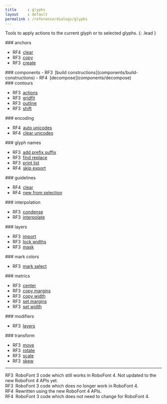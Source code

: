 ```yaml
---
title     : glyphs
layout    : default
permalink : /reference/dialogs/glyphs
---
```


Tools to apply actions to the current glyph or to selected glyphs.
{: .lead }

<div class="row row-cols-1 row-cols-sm-2 row-cols-md-3 row-cols-lg-4 gy-3">

<div class='col' markdown=1>
### anchors

- <span class="badge text-bg-primary rounded-0">RF4</span> [clear](anchors/clear-anchors)
- <span class="badge text-bg-warning rounded-0">RF3</span> [copy](anchors/copy-anchors)
- <span class="badge text-bg-warning rounded-0">RF3</span> [create](anchors/create-anchors)
</div>

<div class='col' markdown=1>
### components
- <span class="badge text-bg-warning rounded-0">RF3</span> [build constructions](components/build-constructions)
- <span class="badge text-bg-primary rounded-0">RF4</span> [decompose](components/decompose)
</div>

<div class='col' markdown=1>
### contours

- <span class="badge text-bg-warning rounded-0">RF3</span> [actions](contours/actions)
- <span class="badge text-bg-warning rounded-0">RF3</span> [gridfit](contours/gridfit)
- <span class="badge text-bg-warning rounded-0">RF3</span> [outline](contours/outline)
- <span class="badge text-bg-danger  rounded-0">RF3</span> [shift](contours/shift)
</div>

<div class='col' markdown=1>
### encoding

- <span class="badge text-bg-primary rounded-0">RF4</span> [auto unicodes](encoding/auto-unicodes)
- <span class="badge text-bg-primary rounded-0">RF4</span> [clear unicodes](encoding/clear-unicodes)
</div>

<div class='col' markdown=1>
### glyph names

- <span class="badge text-bg-warning rounded-0">RF3</span> [add prefix suffix](glyph-names/add-prefix-suffix)
- <span class="badge text-bg-warning rounded-0">RF3</span> [find replace](glyph-names/find-replace)
- <span class="badge text-bg-warning rounded-0">RF3</span> [print list](glyph-names/print-list)
- <span class="badge text-bg-primary rounded-0">RF4</span> [skip export](glyph-names/skip-export)
</div>

<div class='col' markdown=1>
### guidelines

- <span class="badge text-bg-primary rounded-0">RF4</span> [clear](guidelines/clear)
- <span class="badge text-bg-secondary rounded-0">RF4</span> [new from selection](guidelines/new-from-selection)
</div>

<div class='col' markdown=1>
### interpolation

- <span class="badge text-bg-warning rounded-0">RF3</span> [condense](interpolation/condense)
- <span class="badge text-bg-warning rounded-0">RF3</span> [interpolate](interpolation/interpolate)
</div>

<div class='col' markdown=1>
### layers

- <span class="badge text-bg-warning rounded-0">RF3</span> [import](layers/import)
- <span class="badge text-bg-warning rounded-0">RF3</span> [lock widths](layers/lock-widths)
- <span class="badge text-bg-warning rounded-0">RF3</span> [mask](layers/mask)
</div>

<div class='col' markdown=1>
### mark colors

- <span class="badge text-bg-warning rounded-0">RF3</span> [mark select](mark-colors/mark-select)
</div>

<div class='col' markdown=1>
### metrics

- <span class="badge text-bg-warning rounded-0">RF3</span> [center](metrics/center-glyph)
- <span class="badge text-bg-warning rounded-0">RF3</span> [copy margins](metrics/copy-margins)
- <span class="badge text-bg-warning rounded-0">RF3</span> [copy width](metrics/copy-width)
- <span class="badge text-bg-warning rounded-0">RF3</span> [set margins](metrics/set-margins)
- <span class="badge text-bg-warning rounded-0">RF3</span> [set width](metrics/set-width)
</div>

<div class='col' markdown=1>
### modifiers

- <span class="badge text-bg-warning rounded-0">RF3</span> [layers](modifiers/layers)
</div>

<div class='col' markdown=1>
### transform

- <span class="badge text-bg-warning rounded-0">RF3</span> [move](transform/move)
- <span class="badge text-bg-warning rounded-0">RF3</span> [rotate](transform/rotate)
- <span class="badge text-bg-warning rounded-0">RF3</span> [scale](transform/scale)
- <span class="badge text-bg-warning rounded-0">RF3</span> [skew](transform/skew)
</div>

</div>

- - -

<span class="badge text-bg-warning rounded-0">RF3</span> RoboFont 3 code which still works in RoboFont 4. Not updated to the new RoboFont 4 APIs yet.  
<span class="badge text-bg-danger  rounded-0">RF3</span> RoboFont 3 code which does no longer work in RoboFont 4.  
<span class="badge text-bg-success rounded-0">RF4</span> Rewritten using the new RoboFont 4 APIs.  
<span class="badge text-bg-primary rounded-0">RF4</span> RoboFont 3 code which does not need to change for RoboFont 4.  
